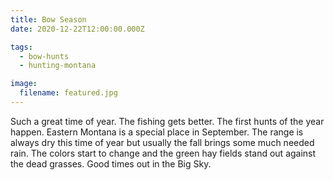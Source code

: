 ```yaml
---
title: Bow Season
date: 2020-12-22T12:00:00.000Z

tags:
  - bow-hunts
  - hunting-montana

image:
  filename: featured.jpg
---
```


Such a great time of year. The fishing gets better. The first hunts of the year happen. Eastern Montana is a special place in September. The range is always dry this time of year but usually the fall brings some much needed rain. The colors start to change and the green hay fields stand out against the dead grasses. Good times out in the Big Sky.
